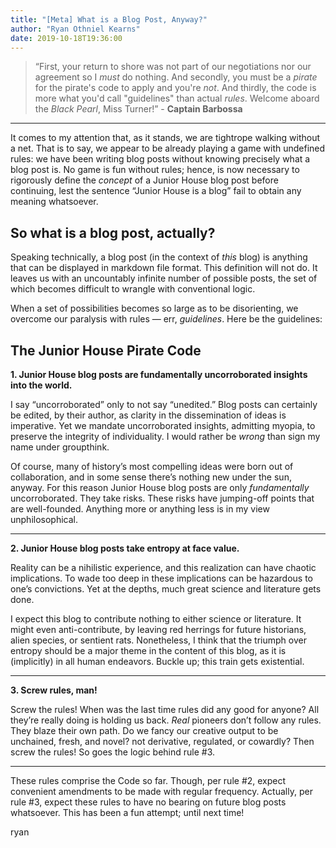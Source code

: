 ```yaml
---
title: "[Meta] What is a Blog Post, Anyway?"
author: "Ryan Othniel Kearns"
date: 2019-10-18T19:36:00
---
```


> “First, your return to shore was not part of our negotiations nor our agreement so I _must_ do nothing. And secondly, you must be a _pirate_ for the pirate's code to apply and you're _not_. And thirdly, the code is more what you'd call "guidelines" than actual _rules_. Welcome aboard the _Black Pearl_, Miss Turner!” - **Captain Barbossa**

***

It comes to my attention that, as it stands, we are tightrope walking without a net. That is to say, we appear to be already playing a game with undefined rules: we have been writing blog posts without knowing precisely what a blog post is. No game is fun without rules; hence, is now necessary to rigorously define the *concept* of a Junior House blog post before continuing, lest the sentence “Junior House is a blog” fail to obtain any meaning whatsoever.

## So what is a blog post, actually?

Speaking technically, a blog post (in the context of *this* blog) is anything that can be displayed in markdown file format. This definition will not do. It leaves us with an uncountably infinite number of possible posts, the set of which becomes difficult to wrangle with conventional logic.

When a set of possibilities becomes so large as to be disorienting, we overcome our paralysis with rules — err, *guidelines*. Here be the guidelines:

## The Junior House Pirate Code

**1. Junior House blog posts are fundamentally uncorroborated insights into the world.**

I say “uncorroborated” only to not say “unedited.” Blog posts can certainly be edited, by their author, as clarity in the dissemination of ideas is imperative. Yet we mandate uncorroborated insights, admitting myopia, to preserve the integrity of individuality. I would rather be *wrong* than sign my name under groupthink.

Of course, many of history’s most compelling ideas were born out of collaboration, and in some sense there’s nothing new under the sun, anyway. For this reason Junior House blog posts are only *fundamentally* uncorroborated. They take risks. These risks have jumping-off points that are well-founded. Anything more or anything less is in my view unphilosophical.

***

**2. Junior House blog posts take entropy at face value.**

Reality can be a nihilistic experience, and this realization can have chaotic implications. To wade too deep in these implications can be hazardous to one’s convictions. Yet at the depths, much great science and literature gets done.

I expect this blog to contribute nothing to either science or literature. It might even anti-contribute, by leaving red herrings for future historians, alien species, or sentient rats. Nonetheless, I think that the triumph over entropy should be a major theme in the content of this blog, as it is (implicitly) in all human endeavors. Buckle up; this train gets existential.

***

**3. Screw rules, man!**

Screw the rules! When was the last time rules did any good for anyone? All they’re really doing is holding us back. *Real* pioneers don’t follow any rules. They blaze their own path. Do we fancy our creative output to be unchained, fresh, and novel? not derivative, regulated, or cowardly? Then screw the rules! So goes the logic behind rule #3.

***

These rules comprise the Code so far. Though, per rule #2, expect convenient amendments to be made with regular frequency. Actually, per rule #3, expect these rules to have no bearing on future blog posts whatsoever. This has been a fun attempt; until next time!

ryan